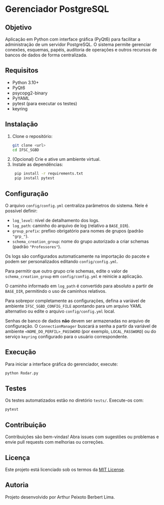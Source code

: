 # Gerenciador PostgreSQL

## Objetivo
Aplicação em Python com interface gráfica (PyQt6) para facilitar a administração de um servidor PostgreSQL. O sistema permite gerenciar conexões, esquemas, papéis, auditoria de operações e outros recursos de bancos de dados de forma centralizada.

## Requisitos
- Python 3.10+
- PyQt6
- psycopg2-binary
- PyYAML
- pytest (para executar os testes)
- keyring

## Instalação
1. Clone o repositório:
   ```bash
   git clone <url>
   cd IFSC_SGBD
   ```
2. (Opcional) Crie e ative um ambiente virtual.
3. Instale as dependências:
   ```bash
    pip install -r requirements.txt
    pip install pytest
    ```

## Configuração
O arquivo `config/config.yml` centraliza parâmetros do sistema. Nele é possível definir:

- `log_level`: nível de detalhamento dos logs.
- `log_path`: caminho do arquivo de log (relativo a `BASE_DIR`).
- `group_prefix`: prefixo obrigatório para nomes de grupos (padrão `"grp_"`).
- `schema_creation_group`: nome do grupo autorizado a criar schemas (padrão `"Professores"`).

Os logs são configurados automaticamente na importação do pacote e podem ser
personalizados editando `config/config.yml`.

Para permitir que outro grupo crie schemas, edite o valor de `schema_creation_group` em `config/config.yml` e reinicie a aplicação.

O caminho informado em `log_path` é convertido para absoluto a partir de `BASE_DIR`, permitindo o uso de caminhos relativos.

Para sobrepor completamente as configurações, defina a variável de ambiente `IFSC_SGBD_CONFIG_FILE` apontando para um arquivo YAML alternativo ou edite o arquivo `config/config.yml` local.

Senhas de banco de dados **não** devem ser armazenadas no arquivo de configuração. 
O `ConnectionManager` buscará a senha a partir da variável de ambiente 
`<NOME_DO_PERFIL>_PASSWORD` (por exemplo, `LOCAL_PASSWORD`) ou do serviço 
`keyring` configurado para o usuário correspondente.

## Execução
Para iniciar a interface gráfica do gerenciador, execute:
```bash
python Rodar.py
```

## Testes
Os testes automatizados estão no diretório `tests/`. Execute-os com:
```bash
pytest
```

## Contribuição
Contribuições são bem-vindas! Abra issues com sugestões ou problemas e envie pull requests com melhorias ou correções.

## Licença
Este projeto está licenciado sob os termos da [MIT License](LICENSE).

## Autoria
Projeto desenvolvido por Arthur Peixoto Berbert Lima.
